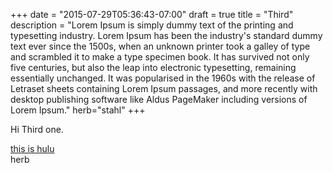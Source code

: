+++
date = "2015-07-29T05:36:43-07:00"
draft = true
title = "Third"
description = "Lorem Ipsum is simply dummy text of the printing and typesetting industry. Lorem Ipsum has been the industry's standard dummy text ever since the 1500s, when an unknown printer took a galley of type and scrambled it to make a type specimen book. It has survived not only five centuries, but also the leap into electronic typesetting, remaining essentially unchanged. It was popularised in the 1960s with the release of Letraset sheets containing Lorem Ipsum passages, and more recently with desktop publishing software like Aldus PageMaker including versions of Lorem Ipsum."
herb="stahl"
+++

Hi Third one.

[this is hulu](https://www.hulu.com)  
herb